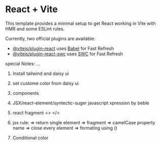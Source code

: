 # React + Vite

This template provides a minimal setup to get React working in Vite with HMR and some ESLint rules.

Currently, two official plugins are available:

- [@vitejs/plugin-react](https://github.com/vitejs/vite-plugin-react/blob/main/packages/plugin-react/README.md) uses [Babel](https://babeljs.io/) for Fast Refresh
- [@vitejs/plugin-react-swc](https://github.com/vitejs/vite-plugin-react-swc) uses [SWC](https://swc.rs/) for Fast Refresh


special Notes:
...
1. Install tailwind and daisy ui
2. set custome color from daisy ui
3. components
4. JSX/react-element/syntectic-suger javascript xpression by beble
5. react fragment <> </> 
6. jsx rule: => return single element => fragment => camelCase property name => close every element => formating using ()



7. Conditional color
